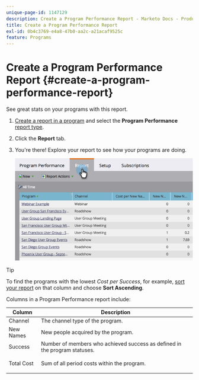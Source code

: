 ```yaml
---
unique-page-id: 1147129
description: Create a Program Performance Report - Marketo Docs - Product Documentation
title: Create a Program Performance Report
exl-id: 0b4c3769-e4a8-47b0-aa2c-a21acaf9525c
feature: Programs
---
```

# Create a Program Performance Report {#create-a-program-performance-report}

See great stats on your programs with this report.

1. [Create a report in a program](/help/marketo/product-docs/reporting/basic-reporting/creating-reports/create-a-report-in-a-program.md) and select the **Program Performance** [report type](/help/marketo/product-docs/reporting/basic-reporting/report-types/report-type-overview.md).
1. Click the **Report** tab.
1. You're there! Explore your report to see how your programs are doing.

   ![](assets/image2014-9-18-17-3a23-3a2.png)

>[!TIP]
>
>To find the programs with the lowest *Cost per Success*, for example, [sort your report](/help/marketo/product-docs/reporting/basic-reporting/editing-reports/sort-report-on-columns.md) on that column and choose **Sort Ascending**.

Columns in a Program Performance report include:

<table> 
 <thead> 
  <tr> 
   <th>Column</th> 
   <th>Description</th> 
  </tr> 
 </thead> 
 <tbody> 
  <tr> 
   <td>Channel</td> 
   <td>The channel type of the program.</td> 
  </tr> 
  <tr> 
   <td>New Names</td> 
   <td>New people acquired by the program.</td> 
  </tr> 
  <tr> 
   <td>Success</td> 
   <td>Number of members who achieved success as defined in the program statuses. </td> 
  </tr> 
  <tr> 
   <td>Total Cost</td> 
   <td><p>Sum of all period costs within the program.</p></td> 
  </tr> 
 </tbody> 
</table>
